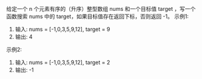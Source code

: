 给定一个 n 个元素有序的（升序）整型数组 nums 和一个目标值 target  ，写一个函数搜索 nums 中的 target，如果目标值存在返回下标，否则返回 -1。
示例1:

1. 输入: nums = [-1,0,3,5,9,12], target = 9
2. 输出: 4

示例2:

1. 输入: nums = [-1,0,3,5,9,12], target = 2
2. 输出: -1



